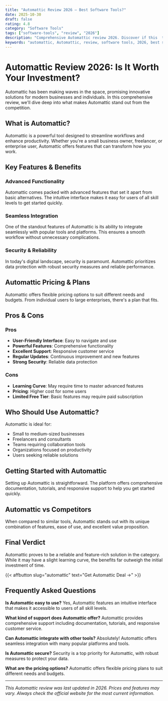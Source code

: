 ```yaml
---
title: "Automattic Review 2026 – Best Software Tools?"
date: 2025-10-30
draft: false
rating: 4.8
category: "Software Tools"
tags: ["software-tools", "review", "2026"]
description: "Comprehensive Automattic review 2026. Discover if this  tool is the best choice for your needs."
keywords: "automattic, Automattic, review, software tools, 2026, best software tools"
---
```


# Automattic Review 2026: Is It Worth Your Investment?

Automattic has been making waves in the  space, promising innovative solutions for modern businesses and individuals. In this comprehensive review, we'll dive deep into what makes Automattic stand out from the competition.

## What is Automattic?

Automattic is a powerful  tool designed to streamline workflows and enhance productivity. Whether you're a small business owner, freelancer, or enterprise user, Automattic offers features that can transform how you work.

## Key Features & Benefits

### Advanced Functionality
Automattic comes packed with advanced features that set it apart from basic alternatives. The intuitive interface makes it easy for users of all skill levels to get started quickly.

### Seamless Integration
One of the standout features of Automattic is its ability to integrate seamlessly with popular tools and platforms. This ensures a smooth workflow without unnecessary complications.

### Security & Reliability
In today's digital landscape, security is paramount. Automattic prioritizes data protection with robust security measures and reliable performance.

## Automattic Pricing & Plans

Automattic offers flexible pricing options to suit different needs and budgets. From individual users to large enterprises, there's a plan that fits.

## Pros & Cons

### Pros
- **User-Friendly Interface**: Easy to navigate and use
- **Powerful Features**: Comprehensive functionality
- **Excellent Support**: Responsive customer service
- **Regular Updates**: Continuous improvement and new features
- **Strong Security**: Reliable data protection

### Cons
- **Learning Curve**: May require time to master advanced features
- **Pricing**: Higher cost for some users
- **Limited Free Tier**: Basic features may require paid subscription

## Who Should Use Automattic?

Automattic is ideal for:
- Small to medium-sized businesses
- Freelancers and consultants
- Teams requiring collaboration tools
- Organizations focused on productivity
- Users seeking reliable  solutions

## Getting Started with Automattic

Setting up Automattic is straightforward. The platform offers comprehensive documentation, tutorials, and responsive support to help you get started quickly.

## Automattic vs Competitors

When compared to similar tools, Automattic stands out with its unique combination of features, ease of use, and excellent value proposition.

## Final Verdict

Automattic proves to be a reliable and feature-rich solution in the  category. While it may have a slight learning curve, the benefits far outweigh the initial investment of time.

{{< affbutton slug="automattic" text="Get Automattic Deal →" >}}

## Frequently Asked Questions

**Is Automattic easy to use?**
Yes, Automattic features an intuitive interface that makes it accessible to users of all skill levels.

**What kind of support does Automattic offer?**
Automattic provides comprehensive support including documentation, tutorials, and responsive customer service.

**Can Automattic integrate with other tools?**
Absolutely! Automattic offers seamless integration with many popular platforms and tools.

**Is Automattic secure?**
Security is a top priority for Automattic, with robust measures to protect your data.

**What are the pricing options?**
Automattic offers flexible pricing plans to suit different needs and budgets.

---

*This Automattic review was last updated in 2026. Prices and features may vary. Always check the official website for the most current information.*

